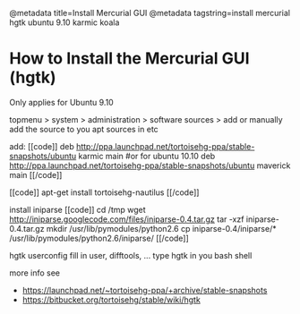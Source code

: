 @metadata title=Install Mercurial GUI
@metadata tagstring=install mercurial hgtk ubuntu 9.10 karmic koala


# How to Install the Mercurial GUI (hgtk)

Only applies for Ubuntu 9.10

topmenu > system > administration > software sources > add
or manually
add the source to you apt sources in etc

add:
[[code]]
deb http://ppa.launchpad.net/tortoisehg-ppa/stable-snapshots/ubuntu karmic main 
#or for ubuntu 10.10
deb http://ppa.launchpad.net/tortoisehg-ppa/stable-snapshots/ubuntu maverick main 
[[/code]]

[[code]]
apt-get install tortoisehg-nautilus
[[/code]]

install iniparse
[[code]]
cd /tmp
wget http://iniparse.googlecode.com/files/iniparse-0.4.tar.gz
tar -xzf iniparse-0.4.tar.gz 
mkdir /usr/lib/pymodules/python2.6
cp iniparse-0.4/iniparse/* /usr/lib/pymodules/python2.6/iniparse/
[[/code]]


hgtk userconfig
fill in user, difftools, ...
type hgtk in you bash shell

more info see 
* https://launchpad.net/~tortoisehg-ppa/+archive/stable-snapshots
* https://bitbucket.org/tortoisehg/stable/wiki/hgtk



